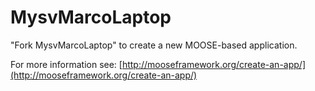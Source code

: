 MysvMarcoLaptop
=====

"Fork MysvMarcoLaptop" to create a new MOOSE-based application.

For more information see: [http://mooseframework.org/create-an-app/](http://mooseframework.org/create-an-app/)

